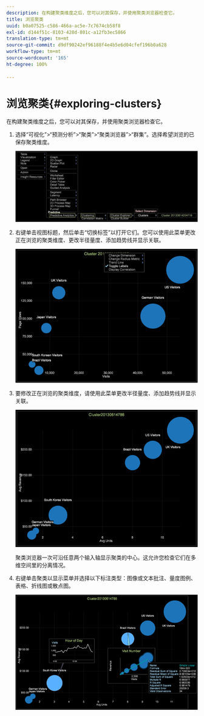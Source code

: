 ```yaml
---
description: 在构建聚类维度之后，您可以对其保存，并使用聚类浏览器检查它。
title: 浏览聚类
uuid: b0a07525-c586-466a-ac5e-7c7674cb58f8
exl-id: d144f51c-8103-428d-801c-a12fb3ec5866
translation-type: tm+mt
source-git-commit: d9df90242ef96188f4e4b5e6d04cfef196b0a628
workflow-type: tm+mt
source-wordcount: '165'
ht-degree: 100%

---
```


# 浏览聚类{#exploring-clusters}

在构建聚类维度之后，您可以对其保存，并使用聚类浏览器检查它。

1. 选择“可视化”>“预测分析”>“聚类”>“聚类浏览器”>“群集”。选择希望浏览的已保存聚类维度。

   ![](assets/explore_clusters_1.png)

1. 右键单击视图标题，然后单击“切换标签”以打开它们。您可以使用此菜单更改正在浏览的聚类维度、更改半径量度、添加趋势线并显示关联。

   ![](assets/explore_clusters_2.png)

1. 要修改正在浏览的聚类维度，请使用此菜单更改半径量度、添加趋势线并显示关联。

   ![](assets/explore_clusters_3.png)

   聚类浏览器一次可沿任意两个输入轴显示聚类的中心。这允许您检查它们在多维空间里的分离情况。

1. 右键单击聚类以显示菜单并选择以下标注类型：图像或文本批注、量度图例、表格、折线图或散点图。

   ![](assets/explore_clusters_4.png)
